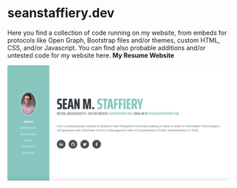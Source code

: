 # seanstaffiery.dev
Here you find a collection of code running on my website, from embeds for protocols like Open Graph, Bootstrap files and/or themes, custom HTML, CSS, and/or Javascript. You can find also probable additions and/or untested code for my website here.
<strong>My Resume Website</strong>

<img src="images/website.png">
